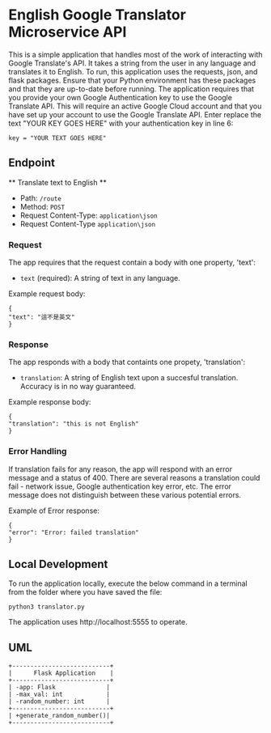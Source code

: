 # English Google Translator Microservice API

This is a simple application that handles most of the work of interacting with Google Translate's API. It takes a string from the user in any language and translates it to English.
To run, this application uses the requests, json, and flask packages. Ensure that your Python environment has these packages and that they are up-to-date before running.
The application requires that you provide your own Google Authentication key to use the Google Translate API. This will require an active Google Cloud account and that you have set up your account to use the Google Translate API.
Enter replace the text "YOUR KEY GOES HERE" with your authentication key in line 6:
```
key = "YOUR TEXT GOES HERE"
```

## Endpoint

** Translate text to English **

- Path: `/route`
- Method: `POST`
- Request Content-Type: `application\json`
- Request Content-Type `application\json`

### Request

The app requires that the request contain a body with one property, 'text':
- `text` (required): A string of text in any language.

Example request body:
```
{
"text": "這不是英文"
}
```

### Response

The app responds with a body that containts one propety, 'translation':
- `translation`: A string of English text upon a succesful translation. Accuracy is in no way guaranteed.

Example response body:
```
{
"translation": "this is not English"
}
```

### Error Handling

If translation fails for any reason, the app will respond with an error message and a status of 400. 
There are several reasons a translation could fail - network issue, Google authentication key error, etc. The error message does not distinguish between these various potential errors.

Example of Error response:
```
{
"error": "Error: failed translation"
}
```

## Local Development

To run the application locally, execute the below command in a terminal from the folder where you have saved the file:
```
python3 translator.py
```

The application uses http://localhost:5555 to operate.

## UML
```
+---------------------------+
|      Flask Application    |
+---------------------------+
| -app: Flask              |
| -max_val: int            |
| -random_number: int      |
+---------------------------+
| +generate_random_number()|
+---------------------------+
```
